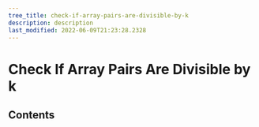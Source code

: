 ```yaml
---
tree_title: check-if-array-pairs-are-divisible-by-k
description: description
last_modified: 2022-06-09T21:23:28.2328
---
```


# Check If Array Pairs Are Divisible by k

## Contents
